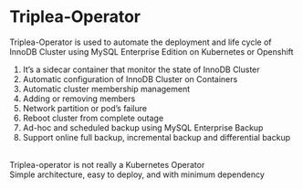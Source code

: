 # Triplea-Operator
Triplea-Operator is used to automate the deployment and life cycle of InnoDB Cluster using MySQL Enterprise Edition on Kubernetes or Openshift </br>
1. It’s a sidecar container that monitor the state of InnoDB Cluster
2. Automatic configuration of InnoDB Cluster on Containers
3. Automatic cluster membership management 
4. Adding or removing members 
5. Network partition or pod’s failure
6. Reboot cluster from complete outage 
7. Ad-hoc and scheduled backup using MySQL Enterprise Backup
8. Support online full backup, incremental backup and differential backup
</br> 
Triplea-operator is not really a Kubernetes Operator </br>
Simple architecture, easy to deploy, and with minimum dependency

